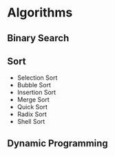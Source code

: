 # Algorithms

## Binary Search

## Sort
* Selection Sort
* Bubble Sort
* Insertion Sort
* Merge Sort
* Quick Sort
* Radix Sort
* Shell Sort

## Dynamic Programming
